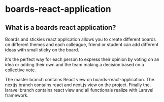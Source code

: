 # boards-react-application


## What is a boards react application?

Boards and stickies react application allows you to create different boards on different themes and each colleague, friend or student can add different ideas with small sticky on the board.

it's the perfect way for each person to express their opinion by voting on an idea or adding their own and the team making a decision based on a collective vote.

The master branch contains React view on boards-react-application. The. nextjs branch contains react and next.js view on the project. Finally the. laravel branch contains react view and all functionals realize with Laravel framework.
